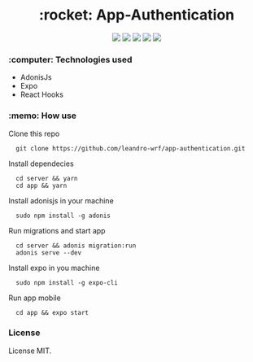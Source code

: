 <h1 align="center"> :rocket: App-Authentication</h1>

<p align="center">
  <img src="https://img.shields.io/badge/Language-TypeScript-blue"/>
  <img src="https://img.shields.io/badge/Language-Javascript-yellow"/>
  <img src="https://img.shields.io/badge/Server-AdonisJs-lightgrey"/>
  <img src="https://img.shields.io/badge/Mobile-Expo-lightgrey"/>
  <img src="https://img.shields.io/badge/Licença-MIT-000" />
</p>

<h3> :computer: Technologies used</h3>

<ul>
  <li>AdonisJs</li>
  <li>Expo</li>
  <li>React Hooks</li>
</ul>

<h3> :memo: How use</h3>

Clone this repo
```
  git clone https://github.com/leandro-wrf/app-authentication.git  
```
Install dependecies
```
  cd server && yarn
  cd app && yarn
```

Install adonisjs in your machine
```
  sudo npm install -g adonis
```

Run migrations and start app
```
  cd server && adonis migration:run
  adonis serve --dev
```

Install expo in you machine
```
  sudo npm install -g expo-cli
```

Run app mobile
```
  cd app && expo start
```

<h3>License</h3>
<p>
  License MIT.
</p>